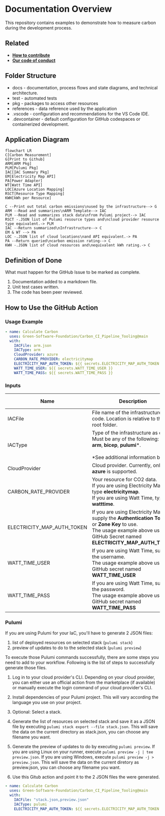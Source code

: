 # Documentation Overview

This repository contains examples to demonstrate how to measure carbon during the development process.

## Related

- **[How to contribute](../CONTRIBUTING.md)**
- **[Our code of conduct](../CODE_OF_CONDUCT.md)**

## Folder Structure

- docs - documentation, process flows and state diagrams, and technical architecture.
- test - automated tests
- pkg - packages to access other resources
- references - data reference used by the application
- .vscode - configuration and recommendations for the VS Code IDE.
- .devcontainer - default configuration for GitHub codespaces or containerized development.

## Application Diagram

```mermaid
flowchart LR
C[Carbon Measurement]
G[Print to Github]
ARM[ARM Pkg]
PLM[Pulumi Pkg]
IAC[IAC Summary Pkg]
EM[Electricity Map API]
PA[Power Adapter]
WT[Watt Time API]
LOC[Azure Location Mapping]
RSCT[Resource Type Mapping]
KWH[kWh per Resource]

C --Print out total carbon emissions\nused by the infrastructure--> G
ARM --Read and summarizes\nARM Template--> IAC
PLM --Read and summarizes stack data\nfrom Pulumi project--> IAC
RSCT -.JSON list of Pulumi resource types and\ncloud provider resource type equivalent.-> PLM
IAC --Return summarized\nInfrastructure--> C
EM & WT --> PA
LOC -.JSON list of cloud locations\nand API equivalent.-> PA
PA --Return queried\ncarbon emission rating--> C
KWH -.JSON list of cloud resources and\nequivalent kWh rating.-> C
```

## Definition of Done

What must happen for the GitHub Issue to be marked as complete.

1. Documentation added to a markdown file.
2. Unit test cases written.
3. The code has been peer reviewed.

## How to Use the GitHub Action

### Usage Example
```yaml
- name: Calculate Carbon
  uses: Green-Software-Foundation/Carbon_CI_Pipeline_Tooling@main
  with:
    IACFile: arm.json
    IACType: arm
    CloudProvider: azure
    CARBON_RATE_PROVIDER: electricitymap
    ELECTRICITY_MAP_AUTH_TOKEN: ${{ secrets.ELECTRICITY_MAP_AUTH_TOKEN }}
    WATT_TIME_USER: ${{ secrets.WATT_TIME_USER }}
    WATT_TIME_PASS: ${{ secrets.WATT_TIME_PASS }}
```

### Inputs

|Name|Description|Required|Default Value|
|--|--|--|--|
|IACFile|File name of the infrastructure code. Location is relative to the root folder.|true|infra.json|
|IACType|Type of the infrastructure as code. <br/>Must be any of the following:<br/>**arm**, **bicep**, **pulumi***.<br/><br/>*See additional information below.|true|arm|
|CloudProvider|Cloud provider. Currently, only **azure** is supported.|true|azure|
|CARBON_RATE_PROVIDER|Your resource for CO2 data.<br/>If you are using Electricity Map, type **electricitymap**.<br/>If you are using Watt Time, type **watttime**.|true||
|ELECTRICITY_MAP_AUTH_TOKEN|If you are using Electricity Map, supply the **Authentication Token** or **Zone Key** to use.<br/>The usage example above uses GitHub Secret named **ELECTRICITY_MAP_AUTH_TOKEN**|false||
|WATT_TIME_USER|If you are using Watt Time, supply the username.<br/>The usage example above uses GitHub secret named **WATT_TIME_USER**|false||
|WATT_TIME_PASS|If you are using Watt Time, supply the password.<br/>The usage example above uses GitHub secret named **WATT_TIME_PASS**|false||



### Pulumi

If you are using Pulumi for your IaC, you'll have to generate 2 JSON files:

1. list of deployed resources on selected stack (`pulumi stack`)
2. preview of updates to do to the selected stack (`pulumi preview`)

To execute those Pulumi commands successfully, there are some steps you need to add to your workflow. Following is the list of steps to successfully generate those files.

1. Log in to your cloud provider's CLI. Depending on your cloud provider, you can either use an official action from the marketplace (if available) or manually execute the login command of your cloud provider's CLI.

2. Install dependencies of your Pulumi project. This will vary according the language you use on your project.

3. Optional: Select a stack.

4. Generate the list of resources on selected stack and save it as a JSON file by executing `pulumi stack export --file stack.json`. This will save the data on the current directory as stack.json, you can choose any filename you want.

5. Generate the preview of updates to do by executing `pulumi preview`. If you are using Linux on your runner, execute `pulumi preview -j | tee preview.json`. If you are using Windows, execute `pulumi preview -j > preview.json`. This will save the data on the current diretory as preview.json, you can choose any filename you want.

6. Use this Gitub action and point it to the 2 JSON files the were generated.

```yaml
- name: Calculate Carbon
  uses: Green-Software-Foundation/Carbon_CI_Pipeline_Tooling@main
  with:
    IACFile: "stack.json,preview.json"
    IACType: pulumi
    ELECTRICITY_MAP_AUTH_TOKEN: ${{ secrets.ELECTRICITY_MAP_AUTH_TOKEN }}
```
